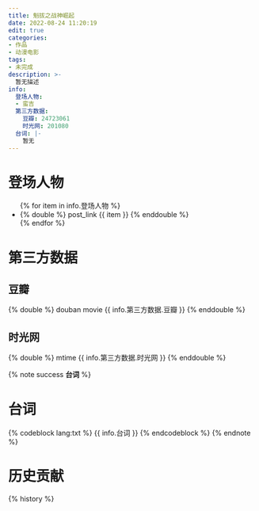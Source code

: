 ```yaml
---
title: 魁拔之战神崛起
date: 2022-08-24 11:20:19
edit: true
categories:
- 作品
- 动漫电影
tags:
- 未完成
description: >-
  暂无描述
info:
  登场人物:
  - 蛮吉
  第三方数据:
    豆瓣: 24723061
    时光网: 201080
  台词: |-
    暂无
---
```

# 登场人物

<ul>
{% for item in info.登场人物 %}
  <li>
    {% double %}
    post_link {{ item }}
    {% enddouble %}
  </li>
{% endfor %}
</ul>

# 第三方数据

## 豆瓣
{% double %}
douban movie {{ info.第三方数据.豆瓣 }}
{% enddouble %}
## 时光网
{% double %}
mtime {{ info.第三方数据.时光网 }}
{% enddouble %}

{% note success **台词** %}
# 台词
{% codeblock lang:txt %}
{{ info.台词 }}
{% endcodeblock %}
{% endnote %}

# 历史贡献
{% history %}